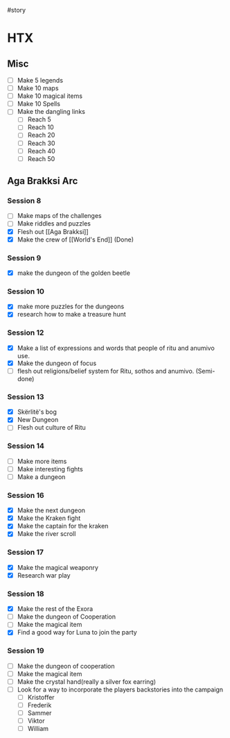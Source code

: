 #story  
# HTX
## Misc
- [ ] Make 5 legends
- [ ] Make 10 maps
- [ ] Make 10 magical items
- [ ] Make 10 Spells
- [ ] Make the dangling links
	- [ ] Reach 5
	- [ ] Reach 10
	- [ ] Reach 20
	- [ ] Reach 30
	- [ ] Reach 40
	- [ ] Reach 50

## Aga Brakksi Arc
### Session 8
- [ ] Make maps of the challenges
- [ ] Make riddles and puzzles
- [x] Flesh out [[Aga Brakksi]]
- [x] Make the crew of [[World's End]] (Done)

### Session 9
- [x] make the dungeon of the golden beetle

### Session 10
- [x] make more puzzles for the dungeons
- [x] research how to make a treasure hunt

### Session 12
 - [x] Make a list of expressions and words that people of ritu and anumivo use.
 - [x] Make the dungeon of focus
 - [ ] flesh out religions/belief system for Ritu, sothos and anumivo. (Semi-done)

### Session 13
- [x] Skërlitë's bog
- [x] New Dungeon
- [ ] Flesh out culture of Ritu

### Session 14
- [ ] Make more items
- [ ] Make interesting fights
- [ ] Make a dungeon
### Session 16
- [x] Make the next dungeon
- [x] Make the Kraken fight
- [x] Make the captain for the kraken
- [x] Make the river scroll
### Session 17
- [x] Make the magical weaponry
- [x] Research war play
### Session 18
- [x] Make the rest of the Exora
- [ ] Make the dungeon of Cooperation
- [ ] Make the magical item
- [x] Find a good way for Luna to join the party

### Session 19
- [ ] Make the dungeon of cooperation
- [ ] Make the magical item
- [ ] Make the crystal hand(really a silver fox earring)
- [ ] Look for a way to incorporate the players backstories into the campaign
	- [ ] Kristoffer
	- [ ] Frederik
	- [ ] Sammer
	- [ ] Viktor
	- [ ] William